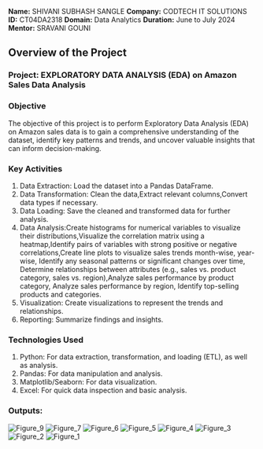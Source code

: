 **Name:** SHIVANI SUBHASH SANGLE
**Company:** CODTECH IT SOLUTIONS
**ID:** CT04DA2318
**Domain:** Data Analytics
**Duration:** June to July 2024
**Mentor:** SRAVANI GOUNI

## Overview of the Project

### Project: EXPLORATORY DATA ANALYSIS (EDA) on Amazon Sales Data Analysis
### Objective
The objective of this project is to perform Exploratory Data Analysis (EDA) on Amazon sales data is to gain a comprehensive understanding of the dataset, identify key patterns and trends, and uncover valuable insights that can inform decision-making.

### Key Activities                                                                                                    
1. Data Extraction: Load the dataset into a Pandas DataFrame.
2. Data Transformation: Clean the data,Extract relevant columns,Convert data types if necessary.
3. Data Loading: Save the cleaned and transformed data for further analysis.
4. Data Analysis:Create histograms for numerical variables to visualize their distributions,Visualize the correlation matrix using a heatmap,Identify pairs of variables with strong positive or negative correlations,Create line plots to visualize sales trends month-wise, year-wise, Identify any seasonal patterns or significant changes over time, Determine relationships between attributes (e.g., sales vs. product category, sales vs. region),Analyze sales performance by product category, Analyze sales performance by region, Identify top-selling products and categories.
5. Visualization: Create visualizations to represent the trends and relationships.
6. Reporting: Summarize findings and insights.


### Technologies Used
1. Python: For data extraction, transformation, and loading (ETL), as well as analysis.
2. Pandas: For data manipulation and analysis.
3. Matplotlib/Seaborn: For data visualization.
4. Excel: For quick data inspection and basic analysis.

### Outputs:
![Figure_9](https://github.com/user-attachments/assets/f3bffdfa-0e18-464f-86dc-bcde2c4c8ff2)
![Figure_7](https://github.com/user-attachments/assets/ad18a509-4aa1-4519-a59c-68e55155b7a7)
![Figure_6](https://github.com/user-attachments/assets/cdb3f3f4-f7af-4fc6-9756-8f68b6592a3c)
![Figure_5](https://github.com/user-attachments/assets/4c6f62e0-5991-4726-9107-07be5c12a065)
![Figure_4](https://github.com/user-attachments/assets/ed0ec7c5-248c-4fc1-8496-b4c3ad78fb41)
![Figure_3](https://github.com/user-attachments/assets/07917c32-b35f-4271-b8c9-efbd53b3d406)
![Figure_2](https://github.com/user-attachments/assets/ca02513c-d6d8-4c1f-8326-fb3ba4dada54)
![Figure_1](https://github.com/user-attachments/assets/50af4ab6-f45a-4504-b2d1-35b06ac57109)

